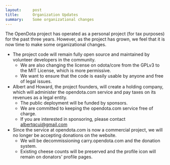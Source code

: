 ```yaml
---
layout:     post
title:      Organization Updates
summary:    Some organizational changes
---
```


The OpenDota project has operated as a personal project (for tax purposes) for the past three years.
However, as the project has grown, we feel that it is now time to make some organizational changes.

* The project code will remain fully open source and maintained by volunteer developers in the community.
  * We are also changing the license on odota/core from the GPLv3 to the MIT License, which is more permissive.
  * We want to ensure that the code is easily usable by anyone and free of legal issues.
* Albert and Howard, the project founders, will create a holding company, which will administer the opendota.com service and pay taxes on its revenues as a legal entity.
  * The public deployment will be funded by sponsors.
  * We are committed to keeping the opendota.com service free of charge.
  * If you are interested in sponsoring, please contact albertqcui@gmail.com
* Since the service at opendota.com is now a commercial project, we will no longer be accepting donations on the website.
  * We will be decommissioning carry.opendota.com and the donation system.
  * Existing cheese counts will be preserved and the profile icon will remain on donators' profile pages.

